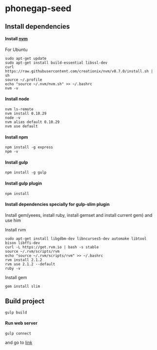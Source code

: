 phonegap-seed
=============

## Install dependencies
#### Install [nvm](https://github.com/creationix/nvm)
For Ubuntu
```
sudo apt-get update
sudo apt-get install build-essential libssl-dev
curl https://raw.githubusercontent.com/creationix/nvm/v0.7.0/install.sh | sh
source ~/.profile
echo "source ~/.nvm/nvm.sh" >> ~/.bashrc
nvm -v
```

#### Install node
```
nvm ls-remote
nvm install 0.10.29
node -v
nvm alias default 0.10.29
nvm use default
```

#### Install npm
```
npm install -g express
npm -v
```

#### Install gulp
```
npm install -g gulp
```

#### Install gulp plugin
```
npm install
```

#### Install dependencies specially for gulp-slim plugin
Install gem(yeees, install ruby, install gemset and install current gem) and use him

Install rvm
```
sudo apt-get install libgdbm-dev libncurses5-dev automake libtool bison libffi-dev
curl -L https://get.rvm.io | bash -s stable
source ~/.rvm/scripts/rvm
echo "source ~/.rvm/scripts/rvm" >> ~/.bashrc
rvm install 2.1.2
rvm use 2.1.2 --default
ruby -v
```

Install gem
```
gem install slim
```

## Build project
```
gulp build
```

#### Run web server
```
gulp connect
```
and go to [link](http://localhost:8080/)
